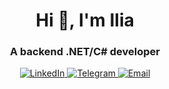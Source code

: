 <h1 align="center">Hi 👋, I'm Ilia</h1>
<h3 align="center">A backend .NET/C# developer</h3>

<p align="center">
  <a href="https://www.linkedin.com/in/ilia-dotsenko/">
    <img src="https://img.shields.io/badge/Ilia%20Dotsenko-blue?logo=linkedin" alt="LinkedIn"/>
  </a>
  <a href="https://t.me/ilia_dotnetdev">
    <img src="https://img.shields.io/badge/ilia-blue?logo=telegram" alt="Telegram"/>
  </a>
  <a href="mailto:ilya.d.dev@gmail.com">
    <img src="https://img.shields.io/badge/Email-ilya.d.dev-blue" alt="Email"/>
  </a>
</p>
